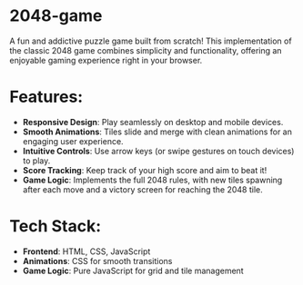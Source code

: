 # 2048-game
A fun and addictive puzzle game built from scratch! This implementation of the classic 2048 game combines simplicity and functionality, offering an enjoyable gaming experience right in your browser.

# Features:
- **Responsive Design**: Play seamlessly on desktop and mobile devices.
- **Smooth Animations**: Tiles slide and merge with clean animations for an engaging user experience.
- **Intuitive Controls**: Use arrow keys (or swipe gestures on touch devices) to play.
- **Score Tracking**: Keep track of your high score and aim to beat it!
- **Game Logic**: Implements the full 2048 rules, with new tiles spawning after each move and a victory screen for reaching the 2048 tile.

# Tech Stack:
- **Frontend**: HTML, CSS, JavaScript
- **Animations**: CSS for smooth transitions
- **Game Logic**: Pure JavaScript for grid and tile management
